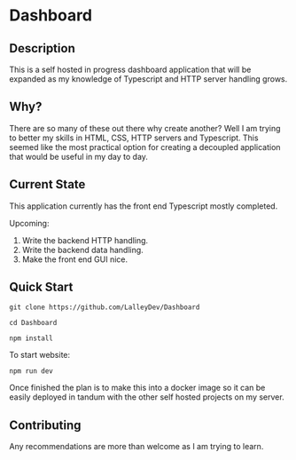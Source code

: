 # Dashboard
## Description
This is a self hosted in progress dashboard application that will be expanded as my knowledge of Typescript and HTTP server handling grows. 

## Why?
There are so many of these out there why create another? Well I am trying to better my skills in HTML, CSS, HTTP servers and Typescript. This seemed like the most practical option for creating a decoupled application that would be useful in my day to day. 

## Current State
This application currently has the front end Typescript mostly completed.

Upcoming:
1. Write the backend HTTP handling.
2. Write the backend data handling.
3. Make the front end GUI nice.

## Quick Start
```
git clone https://github.com/LalleyDev/Dashboard
```
```
cd Dashboard
```
```
npm install
```
To start website:
```
npm run dev
```

Once finished the plan is to make this into a docker image so it can be easily deployed in tandum with the other self hosted projects on my server.

## Contributing
Any recommendations are more than welcome as I am trying to learn.
